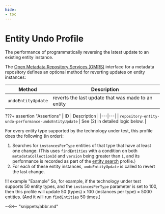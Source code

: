 ```yaml
---
hide:
- toc
---
```


<!-- SPDX-License-Identifier: CC-BY-4.0 -->
<!-- Copyright Contributors to the Egeria project. -->

# Entity Undo Profile

The performance of programmatically reversing the latest update to an existing entity instance.

The [Open Metadata Repository Services (OMRS)](./services/omrs) interface for a metadata repository defines an optional method for reverting updates on entity instances:

| Method | Description |
|---|---|
| `undoEntityUpdate` | reverts the last update that was made to an entity |

???+ assertion "Assertions"
    | ID | Description |
    |---|---|
    | `repository-entity-undo-performance-undoEntityUpdate` | See (2) in detailed logic below. |

For every entity type supported by the technology under test, this profile does the following (in order):

1. Searches for `instancesPerType` entities of that type that have at least one change. (This uses `findEntities` with a condition on both `metadataCollectionId` and `version` being greater than `1`, and its performance is recorded as part of the [entity search](entity-search.md) profile.)
1. For each of these entity instances, `undoEntityUpdate` is called to revert the last change.

!!! example "Example"
    So, for example, if the technology under test supports 50 entity types, and the `instancesPerType` parameter is set to 100, then this profile will update 50 (types) x 100 (instances per type) = 5000 entities. (And it will run `findEntities` 50 times.)

--8<-- "snippets/abbr.md"
